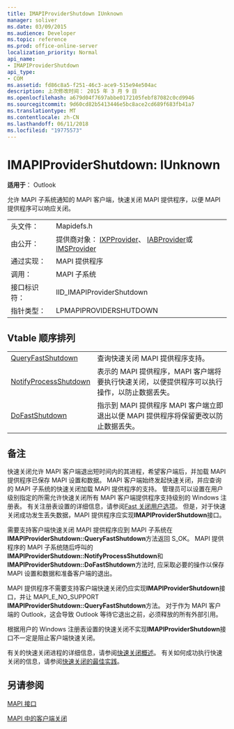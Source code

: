 ```yaml
---
title: IMAPIProviderShutdown IUnknown
manager: soliver
ms.date: 03/09/2015
ms.audience: Developer
ms.topic: reference
ms.prod: office-online-server
localization_priority: Normal
api_name:
- IMAPIProviderShutdown
api_type:
- COM
ms.assetid: fd86c8a5-f251-46c3-ace9-515e94e504ac
description: 上次修改时间： 2015 年 3 月 9 日
ms.openlocfilehash: a679d04f7697abbe0172105febf87082c0cd9946
ms.sourcegitcommit: 9d60cd82b5413446e5bc8ace2cd689f683fb41a7
ms.translationtype: MT
ms.contentlocale: zh-CN
ms.lasthandoff: 06/11/2018
ms.locfileid: "19775573"
---
```

# <a name="imapiprovidershutdown--iunknown"></a>IMAPIProviderShutdown: IUnknown

  
  
**适用于**： Outlook 
  
允许 MAPI 子系统通知的 MAPI 客户端，快速关闭 MAPI 提供程序，以便 MAPI 提供程序可以响应关闭。
  
|||
|:-----|:-----|
|头文件：  <br/> |Mapidefs.h  <br/> |
|由公开：  <br/> |提供商对象： [IXPProvider](ixpprovideriunknown.md)、 [IABProvider](iabprovideriunknown.md)或[IMSProvider](imsprovideriunknown.md) <br/> |
|通过实现：  <br/> |MAPI 提供程序  <br/> |
|调用：  <br/> |MAPI 子系统  <br/> |
|接口标识符：  <br/> |IID_IMAPIProviderShutdown  <br/> |
|指针类型：  <br/> |LPMAPIPROVIDERSHUTDOWN  <br/> |
   
## <a name="vtable-order"></a>Vtable 顺序排列

|||
|:-----|:-----|
|[QueryFastShutdown](imapiprovidershutdown-queryfastshutdown.md) <br/> |查询快速关闭 MAPI 提供程序支持。  <br/> |
|[NotifyProcessShutdown](imapiprovidershutdown-notifyprocessshutdown.md) <br/> |表示的 MAPI 提供程序，MAPI 客户端将要执行快速关闭，以便提供程序可以执行操作，以防止数据丢失。  <br/> |
|[DoFastShutdown](imapiprovidershutdown-dofastshutdown.md) <br/> |指示到 MAPI 提供程序 MAPI 客户端立即退出以便 MAPI 提供程序将保留更改以防止数据丢失。  <br/> |
   
## <a name="remarks"></a>备注

快速关闭允许 MAPI 客户端退出短时间内的其进程，希望客户端后，并加载 MAPI 提供程序已保存 MAPI 设置和数据。 MAPI 客户端始终发起快速关闭，并应查询的 MAPI 子系统的快速关闭加载 MAPI 提供程序的支持。 管理员可以设置在用户级别指定的所需允许快速关闭所有 MAPI 客户端提供程序支持级别的 Windows 注册表。 有关注册表设置的详细信息，请参阅[Fast 关闭用户选项](fast-shutdown-user-options.md)。 但是，对于快速关闭成功发生丢失数据，MAPI 提供程序应实现**IMAPIProviderShutdown**接口。 
  
需要支持客户端快速关闭 MAPI 提供程序应到 MAPI 子系统在**IMAPIProviderShutdown::QueryFastShutdown**方法返回 S_OK。 MAPI 提供程序的 MAPI 子系统随后呼叫的**IMAPIProviderShutdown::NotifyProcessShutdown**和**IMAPIProviderShutdown::DoFastShutdown**方法时, 应采取必要的操作以保存 MAPI 设置和数据和准备客户端的退出。 
  
MAPI 提供程序不需要支持客户端快速关闭仍应实现**IMAPIProviderShutdown**接口，并让 MAPI_E_NO_SUPPORT **IMAPIProviderShutdown::QueryFastShutdown**方法。 对于作为 MAPI 客户端的 Outlook，这会导致 Outlook 等待它退出之前，必须释放的所有外部引用。 
  
根据用户的 Windows 注册表设置的快速关闭不实现**IMAPIProviderShutdown**接口不一定是阻止客户端快速关闭。 
  
有关的快速关闭进程的详细信息，请参阅[快速关闭概述](fast-shutdown-overview.md)。 有关如何成功执行快速关闭的信息，请参阅[快速关闭的最佳实践](best-practices-for-fast-shutdown.md)。
  
## <a name="see-also"></a>另请参阅



[MAPI 接口](mapi-interfaces.md)
  
[MAPI 中的客户端关闭](client-shutdown-in-mapi.md)

